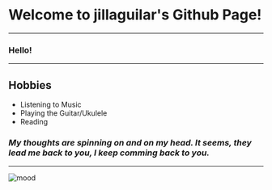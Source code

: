 # Welcome to jillaguilar's Github Page!
---
### Hello!
---
## Hobbies
- Listening to Music
- Playing the Guitar/Ukulele
- Reading
### *My thoughts are spinning on and on my head. It seems, they lead me back to you, I keep comming back to you.* 
---
![mood](https://i.pinimg.com/564x/39/e9/d4/39e9d4cc89b4a155ffe478ca968b75d3.jpg)
